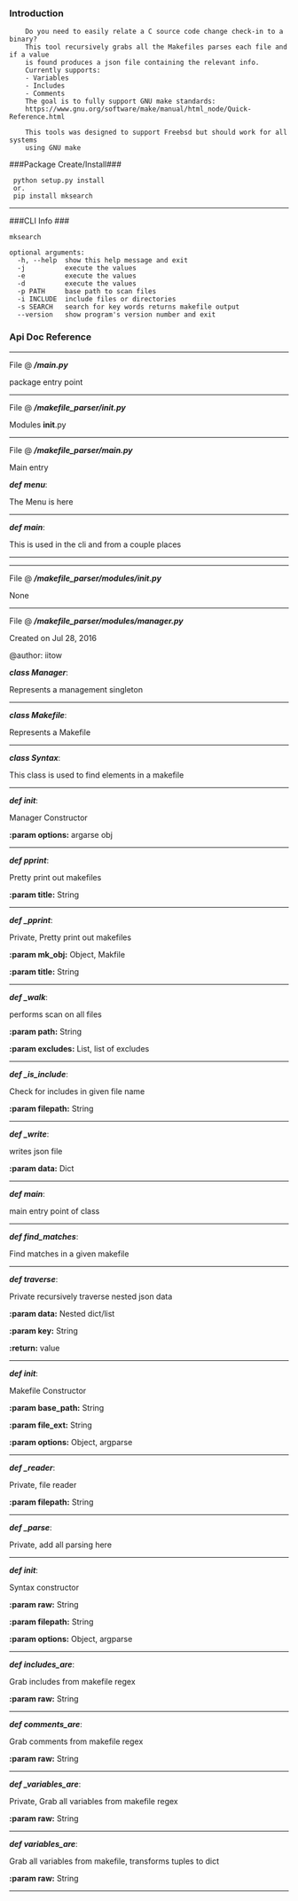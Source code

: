 ### Introduction
```
    Do you need to easily relate a C source code change check-in to a binary?
    This tool recursively grabs all the Makefiles parses each file and if a value
    is found produces a json file containing the relevant info.
    Currently supports:
    - Variables
    - Includes
    - Comments
    The goal is to fully support GNU make standards:
    https://www.gnu.org/software/make/manual/html_node/Quick-Reference.html
    
    This tools was designed to support Freebsd but should work for all systems 
    using GNU make
```
###Package Create/Install###
```
 python setup.py install
 or.
 pip install mksearch
```

****************************
###CLI Info ###
```
mksearch

optional arguments:
  -h, --help  show this help message and exit
  -j          execute the values
  -e          execute the values
  -d          execute the values
  -p PATH     base path to scan files
  -i INCLUDE  include files or directories
  -s SEARCH   search for key words returns makefile output
  --version   show program's version number and exit
```
### Api Doc Reference ###







**********************************************
 File @ ***/main.py***

package entry point

**********************************************
 File @ ***/makefile_parser/__init__.py***

Modules __init__.py

**********************************************
 File @ ***/makefile_parser/__main__.py***

Main entry


***def menu***: 

The Menu is here
**********************************************

***def main***: 

This is used in the cli and from a couple places
**********************************************
**********************************************
 File @ ***/makefile_parser/modules/__init__.py***

None

**********************************************
 File @ ***/makefile_parser/modules/manager.py***

Created on Jul 28, 2016

@author: iitow


***class Manager***: 

Represents a management singleton
    
**********************************************

***class Makefile***: 

Represents a Makefile
**********************************************

***class Syntax***: 

This class is used to find elements in a makefile
**********************************************

***def __init__***: 

Manager Constructor


**:param options:** argarse obj
**********************************************

***def pprint***: 

Pretty print out makefiles


**:param title:** String
**********************************************

***def _pprint***: 

Private, Pretty print out makefiles


**:param mk_obj:** Object, Makfile

**:param title:** String
**********************************************

***def _walk***: 

performs scan on all files

**:param path:** String

**:param excludes:** List, list of excludes
**********************************************

***def _is_include***: 

Check for includes in given file name

**:param filepath:** String
**********************************************

***def _write***: 

writes json file

**:param data:** Dict
**********************************************

***def main***: 

main entry point of class
**********************************************

***def find_matches***: 

Find matches in a given makefile
**********************************************

***def traverse***: 

Private recursively traverse nested json data

**:param data:** Nested dict/list

**:param key:** String

**:return:** value
**********************************************

***def __init__***: 

Makefile Constructor


**:param base_path:** String

**:param file_ext:** String

**:param options:** Object, argparse
**********************************************

***def _reader***: 

Private, file reader


**:param filepath:** String
**********************************************

***def _parse***: 

Private, add all parsing here
**********************************************

***def __init__***: 

Syntax constructor


**:param raw:** String

**:param filepath:** String

**:param options:** Object, argparse
**********************************************

***def includes_are***: 

Grab includes from makefile regex


**:param raw:** String
**********************************************

***def comments_are***: 

Grab comments from makefile regex


**:param raw:** String
**********************************************

***def _variables_are***: 

Private, Grab all variables from makefile regex


**:param raw:** String
**********************************************

***def variables_are***: 

Grab all variables from makefile, transforms tuples to dict


**:param raw:** String
**********************************************